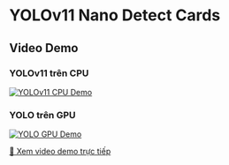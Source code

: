 # YOLOv11 Nano Detect Cards

## Video Demo

### YOLOv11 trên CPU
[![YOLOv11 CPU Demo](https://img.youtube.com/vi/7jgbvJ5edwU/0.jpg)](https://youtu.be/7jgbvJ5edwU)

### YOLO trên GPU
[![YOLO GPU Demo](https://img.youtube.com/vi/9DWkNrDFuTQ/0.jpg)](https://youtu.be/9DWkNrDFuTQ)

[🔗 Xem video demo trực tiếp](https://trungtech1908.github.io/Yolov11_nano_Dectect-Cards/)
